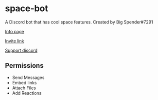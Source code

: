 # space-bot
A Discord bot that has cool space features.
Created by Big Spender#7291

[Info page](https://top.gg/bot/849246857309323284/)

[Invite link](https://discord.com/api/oauth2/authorize?client_id=849246857309323284&permissions=51264&scope=bot)

[Support discord](https://discord.gg/XnAGQSbMYM)

## Permissions
* Send Messages
* Embed links
* Attach Files
* Add Reactions
